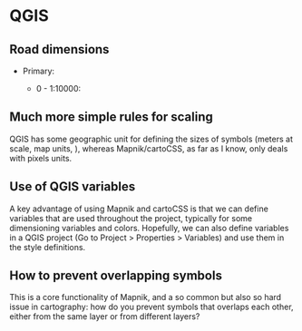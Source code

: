 QGIS
====



## Road dimensions

- Primary:

  - 0 - 1:10000:



## Much more simple rules for scaling

QGIS has some geographic unit for defining the sizes of symbols (meters at scale, map units, ), whereas Mapnik/cartoCSS, as far as I know, only deals with pixels units.


## Use of QGIS variables

A key advantage of using Mapnik and cartoCSS is that we can define variables that are used throughout the project, typically for some dimensioning variables and colors. Hopefully, we can also define variables in a QGIS project (Go to Project > Properties > Variables) and use them in the style definitions.

## How to prevent overlapping symbols

This is a core functionality of Mapnik, and a so common but also so hard issue in cartography: how do you prevent symbols that overlaps each other, either from the same layer or from different layers?

